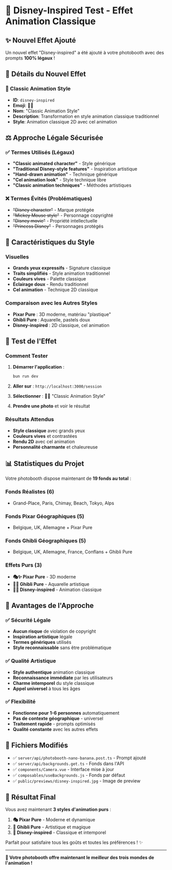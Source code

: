 # 🏰 Disney-Inspired Test - Effet Animation Classique

## ✨ **Nouvel Effet Ajouté**

Un nouvel effet "Disney-inspired" a été ajouté à votre photobooth avec des prompts **100% légaux** !

## 🎯 **Détails du Nouvel Effet**

### **🏰 Classic Animation Style**
- **ID**: `disney-inspired`
- **Emoji**: 🏰✨
- **Nom**: "Classic Animation Style"
- **Description**: Transformation en style animation classique traditionnel
- **Style**: Animation classique 2D avec cel animation

## ⚖️ **Approche Légale Sécurisée**

### **✅ Termes Utilisés (Légaux)**
- **"Classic animated character"** - Style générique
- **"Traditional Disney-style features"** - Inspiration artistique
- **"Hand-drawn animation"** - Technique générique
- **"Cel animation look"** - Style technique libre
- **"Classic animation techniques"** - Méthodes artistiques

### **❌ Termes Évités (Problématiques)**
- ~~"Disney character"~~ - Marque protégée
- ~~"Mickey Mouse style"~~ - Personnage copyrighté
- ~~"Disney movie"~~ - Propriété intellectuelle
- ~~"Princess Disney"~~ - Personnages protégés

## 🎨 **Caractéristiques du Style**

### **Visuelles**
- **Grands yeux expressifs** - Signature classique
- **Traits simplifiés** - Style animation traditionnel
- **Couleurs vives** - Palette classique
- **Éclairage doux** - Rendu traditionnel
- **Cel animation** - Technique 2D classique

### **Comparaison avec les Autres Styles**
- **Pixar Pure** : 3D moderne, matériau "plastique"
- **Ghibli Pure** : Aquarelle, pastels doux
- **Disney-inspired** : 2D classique, cel animation

## 🚀 **Test de l'Effet**

### **Comment Tester**
1. **Démarrer l'application** :
   ```bash
   bun run dev
   ```

2. **Aller sur** : `http://localhost:3000/session`

3. **Sélectionner** : 🏰✨ "Classic Animation Style"

4. **Prendre une photo** et voir le résultat

### **Résultats Attendus**
- **Style classique** avec grands yeux
- **Couleurs vives** et contrastées
- **Rendu 2D** avec cel animation
- **Personnalité charmante** et chaleureuse

## 📊 **Statistiques du Projet**

Votre photobooth dispose maintenant de **19 fonds au total** :

### **Fonds Réalistes (6)**
- Grand-Place, Paris, Chimay, Beach, Tokyo, Alps

### **Fonds Pixar Géographiques (5)**
- Belgique, UK, Allemagne + Pixar Pure

### **Fonds Ghibli Géographiques (5)**
- Belgique, UK, Allemagne, France, Conflans + Ghibli Pure

### **Effets Purs (3)**
- **🎭✨ Pixar Pure** - 3D moderne
- **🎨✨ Ghibli Pure** - Aquarelle artistique
- **🏰✨ Disney-inspired** - Animation classique

## 🎯 **Avantages de l'Approche**

### **✅ Sécurité Légale**
- **Aucun risque** de violation de copyright
- **Inspiration artistique** légale
- **Termes génériques** utilisés
- **Style reconnaissable** sans être problématique

### **✅ Qualité Artistique**
- **Style authentique** animation classique
- **Reconnaissance immédiate** par les utilisateurs
- **Charme intemporel** du style classique
- **Appel universel** à tous les âges

### **✅ Flexibilité**
- **Fonctionne pour 1-6 personnes** automatiquement
- **Pas de contexte géographique** - universel
- **Traitement rapide** - prompts optimisés
- **Qualité constante** avec les autres effets

## 🔧 **Fichiers Modifiés**

- ✅ `server/api/photobooth-nano-banana.post.ts` - Prompt ajouté
- ✅ `server/api/backgrounds.get.ts` - Fonds dans l'API
- ✅ `components/Camera.vue` - Interface mise à jour
- ✅ `composables/useBackgrounds.js` - Fonds par défaut
- ✅ `public/previews/disney-inspired.jpg` - Image de preview

## 🎉 **Résultat Final**

Vous avez maintenant **3 styles d'animation purs** :
1. **🎭 Pixar Pure** - Moderne et dynamique
2. **🎨 Ghibli Pure** - Artistique et magique  
3. **🏰 Disney-inspired** - Classique et intemporel

Parfait pour satisfaire tous les goûts et toutes les préférences ! ✨

---

**🏰 Votre photobooth offre maintenant le meilleur des trois mondes de l'animation !**
